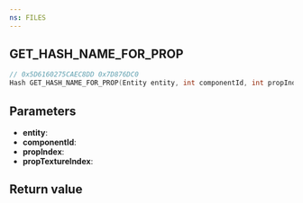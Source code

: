 ```yaml
---
ns: FILES
---
```

## GET_HASH_NAME_FOR_PROP

```c
// 0x5D6160275CAEC8DD 0x7D876DC0
Hash GET_HASH_NAME_FOR_PROP(Entity entity, int componentId, int propIndex, int propTextureIndex);
```


## Parameters
* **entity**: 
* **componentId**: 
* **propIndex**: 
* **propTextureIndex**: 

## Return value
